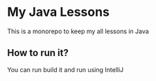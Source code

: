 # My Java Lessons
This is a monorepo to keep my all lessons in Java

## How to run it?
You can run build it and run using IntelliJ
